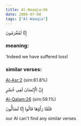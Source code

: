 ```yaml
---
title: Al-Waaqia:66
date: 2006-07-08
tags: ["Al-Waaqia"]
---
```

إِنَّا لَمُغْرَمُونَ
### meaning: 
‘Indeed we have suffered loss!
### similar verses: 

[Al-Asr:2](/103/2) (sim:61.8%)

إِنَّ الْإِنْسَانَ لَفِي خُسْرٍ

[Al-Qalam:26](/68/26) (sim:59.1%)

فَلَمَّا رَأَوْهَا قَالُوا إِنَّا لَضَالُّونَ

our AI can't find any similar verses


